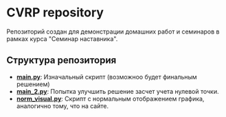 # CVRP repository 
Репозиторий создан для демонстрации домашних работ и семинаров в рамках курса "Семинар наставника".


## Структура репозитория

- **[main.py](https://github.com/DanLip02/CVRP/blob/v1/main.py)**: Изначальный скрипт (возможноо будет финальным решением)
- **[main_2.py](https://github.com/DanLip02/CVRP/blob/v1/main_2.py)**: Попытка улучшить решение засчет учета нулевой точки.
- **[norm_visual.py](https://github.com/DanLip02/CVRP/blob/v1/norm_visual.py)**: Скрипт с нормальным отображением графика, аналогично тому, что на сайте. 
  